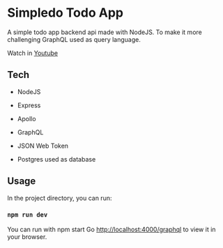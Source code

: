 # Simpledo Todo App

A simple todo app backend api made with NodeJS.
To make it more challenging GraphQL used as query language.

Watch in [Youtube](https://www.youtube.com/watch?v=YVLCB8YoEVw)

## Tech

- NodeJS
- Express
- Apollo
- GraphQL
- JSON Web Token

- Postgres used as database

## Usage

In the project directory, you can run:

### `npm run dev`

You can run with npm start
Go [http://localhost:4000/graphql](http://localhost:4000/graphql) to view it in your browser.

